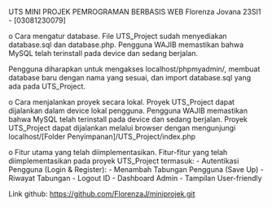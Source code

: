 UTS MINI PROJEK PEMROGRAMAN BERBASIS WEB
Florenza Jovana 23SI1 - [03081230079]

o Cara mengatur database.
    File UTS_Project sudah menyediakan database.sql dan database.php. Pengguna WAJIB memastikan bahwa MySQL telah terinstall pada device dan sedang berjalan. 

Pengguna diharapkan untuk mengakses localhost/phpmyadmin/, membuat database baru dengan nama yang sesuai, dan import database.sql yang ada pada UTS_Project.

o Cara menjalankan proyek secara lokal.
    Proyek UTS_Project dapat dijalankan dalam device lokal pengguna. Pengguna WAJIB memastikan bahwa MySQL telah terinstall pada device dan sedang berjalan. Proyek UTS_Project dapat dijalankan melalui browser dengan mengunjungi localhost/[Folder Penyimpanan]/UTS_Project/index.php

o Fitur utama yang telah diimplementasikan.
    Fitur-fitur yang telah diimplementasikan pada proyek UTS_Project termasuk:
    - Autentikasi Pengguna (Login & Register): 
    - Menambah Tabungan Pengguna (Save Up)
    - Riwayat Tabungan
    - Logout ID
    - Dashboard Admin
    - Tampilan User-friendly

Link github:
https://github.com/FlorenzaJ/miniprojek.git

